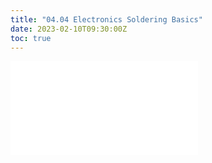 ```yaml
---
title: "04.04 Electronics Soldering Basics"
date: 2023-02-10T09:30:00Z
toc: true
---
```


![Link to included file content](../../../../electronics/electronics-soldering-basics.md)
